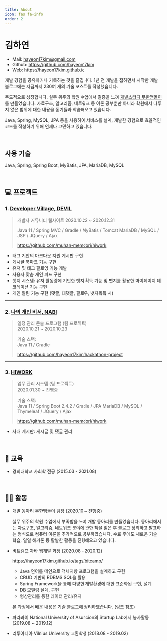 ```yaml
---
title: About
icon: fas fa-info
order: 2
---
```


# 김하연

- Mail:  hayeon17kim@gmail.com
- Github: https://github.com/hayeon17kim
- Web: https://hayeon17kim.github.io

개발 경험을 공유하거나 기록하는 것을 즐깁니다. 1년 전 개발을 접하면서 시작한 개발 블로그에는 지금까지 230여 개의 기술 포스트를 작성했습니다.

주도적으로 성장합니다. 실무 위주의 학원 수업에서 갈증을 느껴 [개발스터디 무한맴돌이](https://www.notion.so/2-14e12bb07daf496a93a863ea104ab665)를 만들었습니다. 자료구조, 알고리즘, 네트워크 등 이론 공부뿐만 아니라 학원에서 다루지 않은 범위에 대한 내용을 동기들과 학습해오고 있습니다. 

Java, Spring, MySQL, JPA 등을 사용하여 서비스를 설계, 개발한 경험으로 효율적인 코드를 작성하기 위해 언제나 고민하고 있습니다.

<br>

## 사용 기술
Java, Spring, Spring Boot, MyBatis, JPA, MariaDB, MySQL

<br>

## 💻 프로젝트
### 1. [Developer Village, DEVIL](https://github.com/procompiler/developer-village)
>개발자 커뮤니티 웹사이트
>2020.10.22 ~ 2020.12.31  
>
>Java 11 / Spring MVC / Gradle / MyBatis / Tomcat
>MariaDB / MySQL / JSP / JQuery / Ajax
>
>https://github.com/muhan-memdori/hiwork

- 태그 기반의 마크다운 지원 게시판 구현
- 게시글 북마크 기능 구현
- 유저 및 태그 팔로잉 기능 개발
- 사용자 맞춤 개인 피드 구현
- 뱃지 시스템: 유저 활동량에 기반한 뱃지 획득 기능 및 뱃지를 활용한 마이페이지 데코레이션 기능 구현
- 개인 알림 기능 구현 (댓글, 대댓글, 팔로우, 뱃지획득 시)

---

### 2. [나의 개인 비서, NABI](https://github.com/hayeon17kim/hackathon-project)
>일정 관리 콘솔 프로그램 (팀 프로젝트)  
>2020.10.21 ~ 2020.10.23  
>
>기술 스택:  
>Java 11 / Gradle
>
>https://github.com/hayeon17kim/hackathon-project

---

### 3. [HIWORK](https://github.com/muhan-memdori/hiwork)
>업무 관리 시스템 (팀 프로젝트)  
>2020.01.30 ~ 진행중  
>
>기술 스택:  
>Java 11 / Spring Boot 2.4.2 / Gradle / JPA 
>MariaDB / MySQL / Thymeleaf / JQuery / Ajax 
>
>https://github.com/muhan-memdori/hiwork
- 사내 게시판: 게시글 및 댓글 관리

<br>


## 🏫 교육

- 경희대학교 사회학 전공 (2015.03 - 2021.08)

<br>

## 🏃‍♀️ 활동
- 개발 동아리 무한맴돌이 팀장 (2020.10 ~ 진행중)
  
  실무 위주의 학원 수업에서 부족함을 느껴 개발 동아리를 만들었습니다. 동아리에서는 자료구조, 알고리즘, 네트워크 분야에 관한 책을 읽은 후 블로그 정리하고 발표하는 형식으로 컴퓨터 이론을 추가적으로 공부하였습니다. 수료 후에도 새로운 기술 학습, 일일 해커톤 등 활발한 활동을 진행해오고 있습니다.
- 비트캠프 자바 웹개발 과정 (2020.08 - 2020.12)

  https://hayeon17kim.github.io/tags/bitcamp/
  - Java 언어를 메인으로 객체지향 프로그램을 설계하고 구현
  - CRUD 기반의 RDBMS SQL을 활용
  - Spring Framework을 통해 다양한 개발환경에 대한 표준화된 구현, 설계
  - DB 모델링 설계, 구현
  - 형상관리를 통한 데이터 관리/유지
  
  본 과정에서 배운 내용은 기술 블로그에 정리하였습니다. (링크 참조)
- 파라과이 National University of Asuncion의 Startup Lab에서 봉사활동 (2019.08 ~ 2019.12)
- 리투아니아 Vilnius University 교환학생 (2018.08 - 2019.02)

